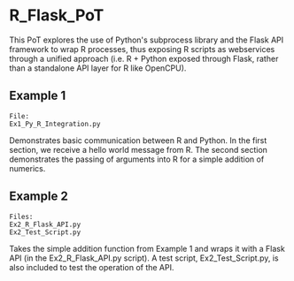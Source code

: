 # R_Flask_PoT

This PoT explores the use of Python's subprocess library and the Flask API framework to wrap R processes, thus exposing R scripts as webservices through a unified approach (i.e. R + Python exposed through Flask, rather than a standalone API layer for R like OpenCPU).


## Example 1
```
File:
Ex1_Py_R_Integration.py
```
Demonstrates basic communication between R and Python. In the first section, we receive a hello world message from R. The second section demonstrates the passing of arguments into R for a simple addition of numerics.

## Example 2
```
Files:
Ex2_R_Flask_API.py
Ex2_Test_Script.py
```
Takes the simple addition function from Example 1 and wraps it with a Flask API (in the Ex2_R_Flask_API.py script). A test script, Ex2_Test_Script.py, is also included to test the operation of the API.
